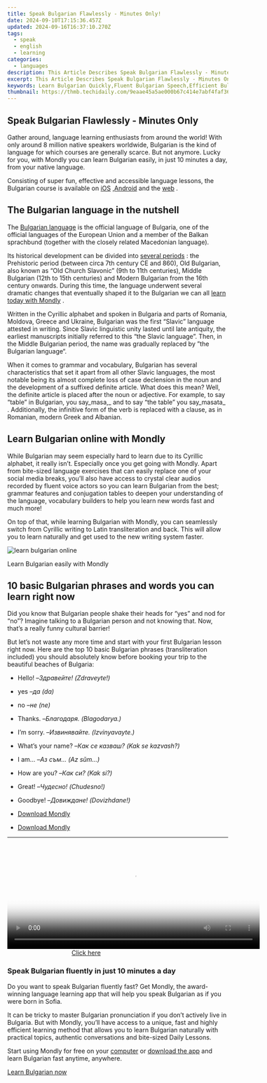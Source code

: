```yaml
---
title: Speak Bulgarian Flawlessly - Minutes Only!
date: 2024-09-10T17:15:36.457Z
updated: 2024-09-16T16:37:10.270Z
tags:
  - speak
  - english
  - learning
categories:
  - languages
description: This Article Describes Speak Bulgarian Flawlessly - Minutes Only!
excerpt: This Article Describes Speak Bulgarian Flawlessly - Minutes Only!
keywords: Learn Bulgarian Quickly,Fluent Bulgarian Speech,Efficient Bulgarian Language Learning,Mastering Bulgarian in Less Time,Hour-Long Bulgarian Course,Accelerated Bulgarian Comprehension,Intensive Bulgarian Communication Training
thumbnail: https://thmb.techidaily.com/9eaae45a5ae000b67c414e7abf4faf363e86f993286beb6923a862b27612bc1e.jpg
---
```


## Speak Bulgarian Flawlessly - Minutes Only

 Gather around, language learning enthusiasts from around the world!‌ With only around 8 million native speakers worldwide, Bulgarian is the kind of language for which courses are generally scarce. But not anymore. Lucky for you, with Mondly you can learn Bulgarian easily, in just 10 minutes a day, from your native language.

 Consisting of super fun, effective and accessible language lessons, the Bulgarian course is available on [iOS](https://app.adjust.io/5ixfg4k?campaign=blog-post-id-5454&fallback=https%3A%2F%2Fapp.mondly.com?avangate%5Fsrc=blog-post-id-5454?mother%5Flang=en%5Fus?target%5Flang=bg&redirect%5Fandroid=https%3A%2F%2Fplay.google.com%2Fstore%2Fapps%2Fdetails%3Fid%3Dcom.atistudios.mondly.languages&redirect%5Fios=https%3A%2F%2Fitunes.apple.com%2Fapp%2Fid987873536&redirect%5Fmacos=https%3A%2F%2Fapp.mondly.com?avangate%5Fsrc=blog-post-id-5454?mother%5Flang=en%5Fus?target%5Flang=bg) ,[Android](https://app.adjust.io/5ixfg4k?campaign=blog-post-id-5454&fallback=https%3A%2F%2Fapp.mondly.com?avangate%5Fsrc=blog-post-id-5454?mother%5Flang=en%5Fus?target%5Flang=bg&redirect%5Fandroid=https%3A%2F%2Fplay.google.com%2Fstore%2Fapps%2Fdetails%3Fid%3Dcom.atistudios.mondly.languages&redirect%5Fios=https%3A%2F%2Fitunes.apple.com%2Fapp%2Fid987873536&redirect%5Fmacos=https%3A%2F%2Fapp.mondly.com?avangate%5Fsrc=blog-post-id-5454?mother%5Flang=en%5Fus?target%5Flang=bg) and the [web](https://app.adjust.io/5ixfg4k?campaign=blog-post-id-5454&fallback=https%3A%2F%2Fapp.mondly.com?avangate%5Fsrc=blog-post-id-5454?mother%5Flang=en%5Fus?target%5Flang=bg&redirect%5Fandroid=https%3A%2F%2Fplay.google.com%2Fstore%2Fapps%2Fdetails%3Fid%3Dcom.atistudios.mondly.languages&redirect%5Fios=https%3A%2F%2Fitunes.apple.com%2Fapp%2Fid987873536&redirect%5Fmacos=https%3A%2F%2Fapp.mondly.com?avangate%5Fsrc=blog-post-id-5454?mother%5Flang=en%5Fus?target%5Flang=bg) .

## The Bulgarian language in the nutshell

 The [Bulgarian language](https://www.britannica.com/topic/Bulgarian-language) is the official language of Bulgaria, one of the official languages of the European Union and a member of the Balkan sprachbund (together with the closely related Macedonian language).

 Its historical development can be divided into [several periods](https://en.wikipedia.org/wiki/Bulgarian%5Flanguage) : the Prehistoric period (between circa 7th century CE and 860), Old Bulgarian, also known as “Old Church Slavonic” (9th to 11th centuries), Middle Bulgarian (12th to 15th centuries) and Modern Bulgarian from the 16th century onwards. During this time, the language underwent several dramatic changes that eventually shaped it to the Bulgarian we can all [learn today with Mondly](https://app.adjust.io/5ixfg4k?campaign=blog-post-id-5454&fallback=https%3A%2F%2Fapp.mondly.com?avangate%5Fsrc=blog-post-id-5454?mother%5Flang=en%5Fus?target%5Flang=bg&redirect%5Fandroid=https%3A%2F%2Fplay.google.com%2Fstore%2Fapps%2Fdetails%3Fid%3Dcom.atistudios.mondly.languages&redirect%5Fios=https%3A%2F%2Fitunes.apple.com%2Fapp%2Fid987873536&redirect%5Fmacos=https%3A%2F%2Fapp.mondly.com?avangate%5Fsrc=blog-post-id-5454?mother%5Flang=en%5Fus?target%5Flang=bg) .

 Written in the Cyrillic alphabet and spoken in Bulgaria and parts of Romania, Moldova, Greece and Ukraine, Bulgarian was the first “Slavic” language attested in writing. Since Slavic linguistic unity lasted until late antiquity, the earliest manuscripts initially referred to this “the Slavic language”. Then, in the Middle Bulgarian period, the name was gradually replaced by ”the Bulgarian language“.

 When it comes to grammar and vocabulary, Bulgarian has several characteristics that set it apart from all other Slavic languages, the most notable being its almost complete loss of case declension in the noun and the development of a suffixed definite article. What does this mean? Well, the definite article is placed after the noun or adjective. For example, to say “table” in Bulgarian, you say_masa,_ and to say “the table” you say_masata_ . Additionally, the infinitive form of the verb is replaced with a clause, as in Romanian, modern Greek and Albanian.

## Learn Bulgarian online with Mondly

 While Bulgarian may seem especially hard to learn due to its Cyrillic alphabet, it really isn’t. Especially once you get going with Mondly. Apart from bite-sized language exercises that can easily replace one of your social media breaks, you’ll also have access to crystal clear audios recorded by fluent voice actors so you can learn Bulgarian from the best; grammar features and conjugation tables to deepen your understanding of the language, vocabulary builders to help you learn new words fast and much more!

 On top of that, while learning Bulgarian with Mondly, you can seamlessly switch from Cyrillic writing to Latin transliteration and back. This will allow you to learn naturally and get used to the new writing system faster.

![learn bulgarian online](https://edge.mondly.com/blog/wp-content/uploads/2020/09/learn-bulgarian-online-576x600.jpg "Learn Bulgarian Online In Just 10 Minutes A Day 2")

 Learn Bulgarian easily with Mondly

## 10 basic Bulgarian phrases and words you can learn right now

 Did you know that Bulgarian people shake their heads for “yes” and nod for “no”? Imagine talking to a Bulgarian person and not knowing that. Now, that’s a really funny cultural barrier!

 But let’s not waste any more time and start with your first Bulgarian lesson right now. Here are the top 10 basic Bulgarian phrases (transliteration included) you should absolutely know before booking your trip to the beautiful beaches of Bulgaria:

* Hello! –_Здравейте! (Zdraveyte!)_
* yes –_да (da)_
* no –_не (ne)_
* Thanks. –_Благодаря. (Blagodarya.)_
* I’m sorry. –_Извинявайте. (Izvinyavayte.)_
* What’s your name? –_Как се казваш? (Kak se kazvash?)_
* I am… –_Аз съм… (Az sŭm…)_
* How are you? –_Как си? (Kak si?)_
* Great! –_Чудесно! (Chudesno!)_
* Goodbye! –_Довиждане! (Dovizhdane!)_

* [Download Mondly](https://www.facebook.com/sharer/sharer.php?u=https%3A%2F%2Fwww.mondly.com%2Fblog%2Flearn-bulgarian-online%2F&t=Learn+Bulgarian+Online+in+Just+10+Minutes+a+Day "Share on Facebook")
* [Download Mondly](https://shop.mondly.com/affiliate.php?ACCOUNT=ATISTUDI&AFFILIATE=108875&PATH=https://www.mondly.com?AFFILIATE=108875)

---

<!-- affiliate ads begin -->
<span id="1983575">
					<video width="576" height="240" style="cursor:pointer"
           poster="//a.impactradius-go.com/display-clicktoplayimage/1983575.png"
           onclick="if(!this.playClicked){this.play();this.setAttribute('controls',true);this.playClicked=true;}">
	   <source src="//a.impactradius-go.com/display-ad/22993-1983575">
	   <img src="//a.impactradius-go.com/display-clicktoplayimage/1983575.png" style="border: none; height: 100%; width: 100%; object-fit: contain">
	</video>
	<div style="width:360px;text-align:center"><a href="javascript:window.open(decodeURIComponent('https%3A%2F%2Fhomestyler.sjv.io%2Fc%2F5597632%2F1983575%2F22993'), '_blank');void(0);">Click here</a></div>
</span>
<img height="0" width="0" src="https://imp.pxf.io/i/5597632/1983575/22993" style="position:absolute;visibility:hidden;" border="0" />
<!-- affiliate ads end -->

### Speak Bulgarian fluently in just 10 minutes a day

 Do you want to speak Bulgarian fluently fast? Get Mondly, the award-winning language learning app that will help you speak Bulgarian as if you were born in Sofia.

 It can be tricky to master Bulgarian pronunciation if you don’t actively live in Bulgaria. But with Mondly, you’ll have access to a unique, fast and highly efficient learning method that allows you to learn Bulgarian naturally with practical topics, authentic conversations and bite-sized Daily Lessons.

 Start using Mondly for free on your [computer](https://app.adjust.io/5ixfg4k?campaign=blog-post-id-5454&fallback=https%3A%2F%2Fapp.mondly.com?avangate%5Fsrc=blog-post-id-5454?mother%5Flang=en%5Fus?target%5Flang=bg&redirect%5Fandroid=https%3A%2F%2Fplay.google.com%2Fstore%2Fapps%2Fdetails%3Fid%3Dcom.atistudios.mondly.languages&redirect%5Fios=https%3A%2F%2Fitunes.apple.com%2Fapp%2Fid987873536&redirect%5Fmacos=https%3A%2F%2Fapp.mondly.com?avangate%5Fsrc=blog-post-id-5454?mother%5Flang=en%5Fus?target%5Flang=bg) or [download the app](https://app.adjust.io/5ixfg4k?campaign=blog-post-id-5454&fallback=https%3A%2F%2Fapp.mondly.com?avangate%5Fsrc=blog-post-id-5454?mother%5Flang=en%5Fus?target%5Flang=bg&redirect%5Fandroid=https%3A%2F%2Fplay.google.com%2Fstore%2Fapps%2Fdetails%3Fid%3Dcom.atistudios.mondly.languages&redirect%5Fios=https%3A%2F%2Fitunes.apple.com%2Fapp%2Fid987873536&redirect%5Fmacos=https%3A%2F%2Fapp.mondly.com?avangate%5Fsrc=blog-post-id-5454?mother%5Flang=en%5Fus?target%5Flang=bg) and learn Bulgarian fast anytime, anywhere.

[Learn Bulgarian now](https://adjt.mondly.com/5ixfg4k?campaign=blog-post-id-5454&fallback=https%3A%2F%2Fapp.mondly.com%3Futm%5Fmedium%3Dblog%5Fblog-post-id-5454%26utm%5Fsource%3Dblog-post-id-5454&redirect%5Fmacos=https%3A%2F%2Fapp.mondly.com%3Futm%5Fmedium%3Dblog%5Fblog-post-id-5454%26utm%5Fsource%3Dblog-post-id-5454&redirect%5Fandroid=https%3A%2F%2Fplay.google.com%2Fstore%2Fapps%2Fdetails%3Fid%3Dcom.atistudios.mondly.languages%3Futm%5Fmedium%3Dblog%5Fblog-post-id-5454%26utm%5Fsource%3Dblog-post-id-5454&redirect%5Fios=https%3A%2F%2Fapps.apple.com%2Fapp%2Fapple-store%2Fid987873536%3Fpt%3D78954800%26ct%3Dblog-post-id-5454%26mt%3D8 "Learn Bulgarian now")

<ins class="adsbygoogle"
     style="display:block"
     data-ad-format="autorelaxed"
     data-ad-client="ca-pub-7571918770474297"
     data-ad-slot="1223367746"></ins>

<ins class="adsbygoogle"
     style="display:block"
     data-ad-client="ca-pub-7571918770474297"
     data-ad-slot="8358498916"
     data-ad-format="auto"
     data-full-width-responsive="true"></ins>



